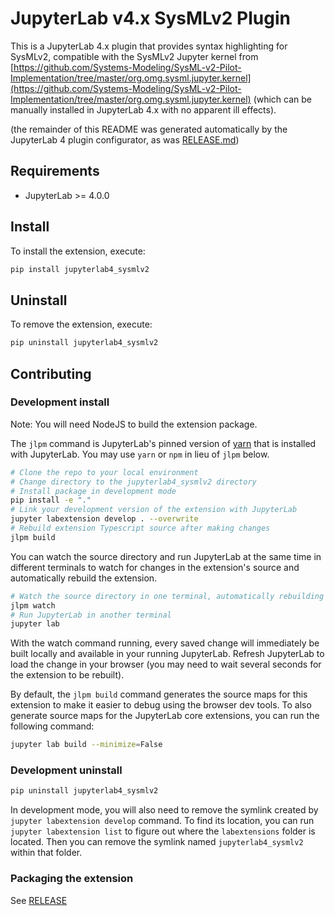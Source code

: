 # JupyterLab v4.x SysMLv2 Plugin

This is a JupyterLab 4.x plugin that provides syntax highlighting for SysMLv2, compatible with the SysMLv2 Jupyter kernel from
[https://github.com/Systems-Modeling/SysML-v2-Pilot-Implementation/tree/master/org.omg.sysml.jupyter.kernel](https://github.com/Systems-Modeling/SysML-v2-Pilot-Implementation/tree/master/org.omg.sysml.jupyter.kernel) (which can be manually installed
in JupyterLab 4.x with no apparent ill effects).

(the remainder of this README was generated automatically by the JupyterLab 4 plugin configurator, as was [RELEASE.md](RELEASE.md))

## Requirements

- JupyterLab >= 4.0.0

## Install

To install the extension, execute:

```bash
pip install jupyterlab4_sysmlv2
```

## Uninstall

To remove the extension, execute:

```bash
pip uninstall jupyterlab4_sysmlv2
```

## Contributing

### Development install

Note: You will need NodeJS to build the extension package.

The `jlpm` command is JupyterLab's pinned version of
[yarn](https://yarnpkg.com/) that is installed with JupyterLab. You may use
`yarn` or `npm` in lieu of `jlpm` below.

```bash
# Clone the repo to your local environment
# Change directory to the jupyterlab4_sysmlv2 directory
# Install package in development mode
pip install -e "."
# Link your development version of the extension with JupyterLab
jupyter labextension develop . --overwrite
# Rebuild extension Typescript source after making changes
jlpm build
```

You can watch the source directory and run JupyterLab at the same time in different terminals to watch for changes in the extension's source and automatically rebuild the extension.

```bash
# Watch the source directory in one terminal, automatically rebuilding when needed
jlpm watch
# Run JupyterLab in another terminal
jupyter lab
```

With the watch command running, every saved change will immediately be built locally and available in your running JupyterLab. Refresh JupyterLab to load the change in your browser (you may need to wait several seconds for the extension to be rebuilt).

By default, the `jlpm build` command generates the source maps for this extension to make it easier to debug using the browser dev tools. To also generate source maps for the JupyterLab core extensions, you can run the following command:

```bash
jupyter lab build --minimize=False
```

### Development uninstall

```bash
pip uninstall jupyterlab4_sysmlv2
```

In development mode, you will also need to remove the symlink created by `jupyter labextension develop`
command. To find its location, you can run `jupyter labextension list` to figure out where the `labextensions`
folder is located. Then you can remove the symlink named `jupyterlab4_sysmlv2` within that folder.

### Packaging the extension

See [RELEASE](RELEASE.md)
